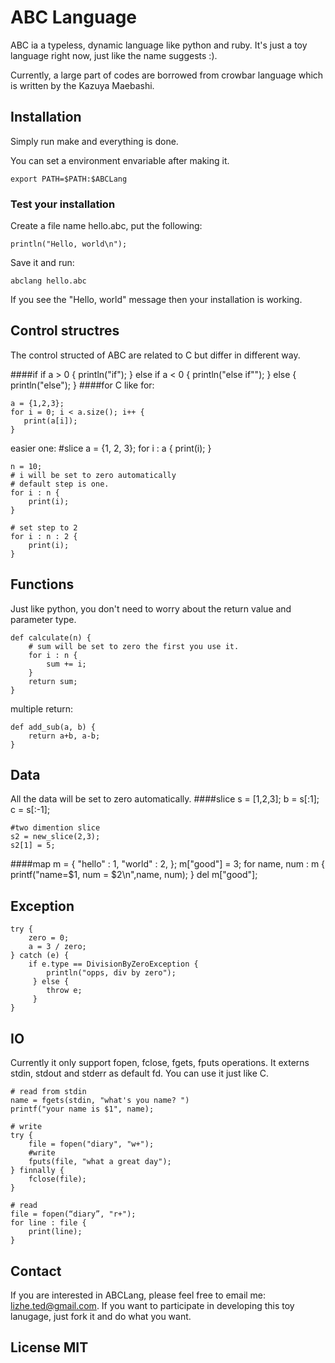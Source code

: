 # ABC Language
ABC ia a typeless, dynamic language like python and ruby. It's just a toy language right now, just like the name suggests :).
 
Currently, a large part of codes are borrowed from crowbar language which is  written by the Kazuya Maebashi. 

## Installation
Simply run make and everything is done.
 
You can set a environment envariable after making it.

    export PATH=$PATH:$ABCLang

### Test your installation
Create a file name hello.abc, put the following:

    println("Hello, world\n");

Save it and run:

    abclang hello.abc
If you see the "Hello, world" message then your installation is working.


## Control structres
The control structed of ABC are related to C but differ in different way.

####if 
    if a > 0 {
        println("if");
    } else if a < 0 {
        println("else if"");
    } else {
        println("else");
    }
####for
C like for:

    a = {1,2,3};
    for i = 0; i < a.size(); i++ {
       print(a[i]);
    }   
  
easier one:
    #slice
    a = {1, 2, 3};
    for i : a {
        print(i);
    }
    
    n = 10;
    # i will be set to zero automatically
    # default step is one.
    for i : n {
        print(i);
    }
    
    # set step to 2
    for i : n : 2 {
        print(i);
    }

## Functions
Just like python, you don't need to worry about the return value and parameter type.
    
    def calculate(n) {
        # sum will be set to zero the first you use it.
        for i : n {
            sum += i;
        }
        return sum;
    }

multiple return:

    def add_sub(a, b) {
        return a+b, a-b;
    } 
## Data
All the data will be set to zero automatically.
####slice
    s = [1,2,3];
    b = s[:1];
    c = s[:-1];
    
    #two dimention slice
    s2 = new_slice(2,3);
    s2[1] = 5;

####map
    m = {   "hello" : 1,
            "world" : 2,
        };
    m["good"] = 3;
    for name, num : m {
        printf("name=$1, num = $2\n",name, num);
    }
    del m["good"];
## Exception
    try {
        zero = 0;
        a = 3 / zero;
    } catch (e) {
        if e.type == DivisionByZeroException {
            println("opps, div by zero");
         } else {
            throw e;
         }
    }
## IO
Currently it only support fopen, fclose, fgets, fputs operations.
It externs stdin, stdout and stderr as default fd. You can use it just like C.
    
    # read from stdin
    name = fgets(stdin, "what's you name? ")
    printf("your name is $1", name);  

    # write
    try {
        file = fopen("diary", "w+");
        #write
        fputs(file, "what a great day");
    } finnally {
        fclose(file);
    }
    
    # read
    file = fopen(“diary”, "r+");
    for line : file {
        print(line);
    }

## Contact
If you are interested in ABCLang, please feel free to email me: lizhe.ted@gmail.com. If you want to participate in developing this toy lanugage, just fork it and do what you want.

## License MIT


    



    
    
    
  

    

